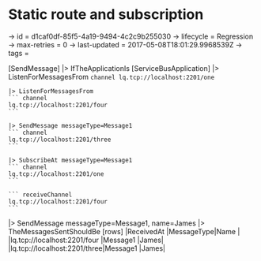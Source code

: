 # Static route and subscription

-> id = d1caf0df-85f5-4a19-9494-4c2c9b255030
-> lifecycle = Regression
-> max-retries = 0
-> last-updated = 2017-05-08T18:01:29.9968539Z
-> tags = 

[SendMessage]
|> IfTheApplicationIs
    [ServiceBusApplication]
    |> ListenForMessagesFrom
    ``` channel
    lq.tcp://localhost:2201/one
    ```

    |> ListenForMessagesFrom
    ``` channel
    lq.tcp://localhost:2201/four
    ```

    |> SendMessage messageType=Message1
    ``` channel
    lq.tcp://localhost:2201/three
    ```

    |> SubscribeAt messageType=Message1
    ``` channel
    lq.tcp://localhost:2201/one
    ```

    ``` receiveChannel
    lq.tcp://localhost:2201/four
    ```


|> SendMessage messageType=Message1, name=James
|> TheMessagesSentShouldBe
    [rows]
    |ReceivedAt                   |MessageType|Name |
    |lq.tcp://localhost:2201/four |Message1   |James|
    |lq.tcp://localhost:2201/three|Message1   |James|

~~~
